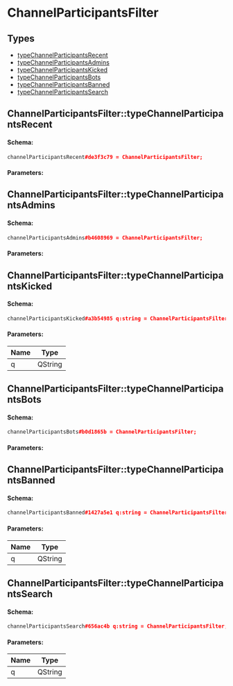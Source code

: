 # ChannelParticipantsFilter

## Types

* [typeChannelParticipantsRecent](#channelparticipantsfiltertypechannelparticipantsrecent)
* [typeChannelParticipantsAdmins](#channelparticipantsfiltertypechannelparticipantsadmins)
* [typeChannelParticipantsKicked](#channelparticipantsfiltertypechannelparticipantskicked)
* [typeChannelParticipantsBots](#channelparticipantsfiltertypechannelparticipantsbots)
* [typeChannelParticipantsBanned](#channelparticipantsfiltertypechannelparticipantsbanned)
* [typeChannelParticipantsSearch](#channelparticipantsfiltertypechannelparticipantssearch)

## ChannelParticipantsFilter::typeChannelParticipantsRecent

#### Schema:

```c++
channelParticipantsRecent#de3f3c79 = ChannelParticipantsFilter;
```

#### Parameters:


## ChannelParticipantsFilter::typeChannelParticipantsAdmins

#### Schema:

```c++
channelParticipantsAdmins#b4608969 = ChannelParticipantsFilter;
```

#### Parameters:


## ChannelParticipantsFilter::typeChannelParticipantsKicked

#### Schema:

```c++
channelParticipantsKicked#a3b54985 q:string = ChannelParticipantsFilter;
```

#### Parameters:

|Name|Type|
|----|----|
|q|QString|

## ChannelParticipantsFilter::typeChannelParticipantsBots

#### Schema:

```c++
channelParticipantsBots#b0d1865b = ChannelParticipantsFilter;
```

#### Parameters:


## ChannelParticipantsFilter::typeChannelParticipantsBanned

#### Schema:

```c++
channelParticipantsBanned#1427a5e1 q:string = ChannelParticipantsFilter;
```

#### Parameters:

|Name|Type|
|----|----|
|q|QString|

## ChannelParticipantsFilter::typeChannelParticipantsSearch

#### Schema:

```c++
channelParticipantsSearch#656ac4b q:string = ChannelParticipantsFilter;
```

#### Parameters:

|Name|Type|
|----|----|
|q|QString|

